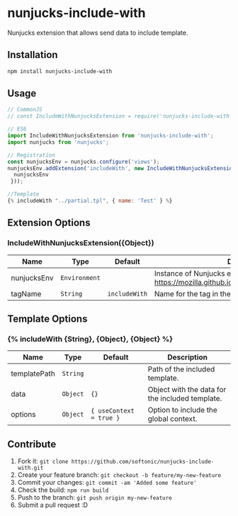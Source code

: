 # nunjucks-include-with

Nunjucks extension that allows send data to include template.

## Installation

```bash
npm install nunjucks-include-with
```

## Usage

```javascript
// CommonJS
// const IncludeWithNunjucksExtension = require('nunjucks-include-with');

// ES6
import IncludeWithNunjucksExtension from 'nunjucks-include-with';
import nunjucks from 'nunjucks';

// Registration
const nunjucksEnv = nunjucks.configure('views');
nunjucksEnv.addExtension('includeWith', new IncludeWithNunjucksExtension({
  nunjucksEnv
 }));

//Template
{% includeWith "../partial.tpl", { name: 'Test' } %}
```

## Extension Options

### IncludeWithNunjucksExtension({Object})

| Name | Type | Default | Description |
| --- | --- | --- | --- |
| nunjucksEnv | `Environment` |  | Instance of Nunjucks environment. https://mozilla.github.io/nunjucks/api.html#environment |
| tagName | `String` | `includeWith` | Name for the tag in the template. |

## Template Options

### {% includeWith {String}, {Object}, {Object} %}

| Name | Type | Default | Description |
| --- | --- | --- | --- |
| templatePath | `String` |  | Path of the included template. |
| data | `Object` | `{}` | Object with the data for the included template. |
| options | `Object` | `{ useContext = true }` | Option to include the global context. |


## Contribute

1. Fork it: `git clone https://github.com/softonic/nunjucks-include-with.git`
2. Create your feature branch: `git checkout -b feature/my-new-feature`
3. Commit your changes: `git commit -am 'Added some feature'`
4. Check the build: `npm run build`
4. Push to the branch: `git push origin my-new-feature`
5. Submit a pull request :D
